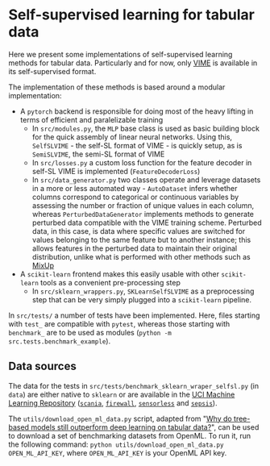 # Self-supervised learning for tabular data

Here we present some implementations of self-supervised learning methods for tabular data. Particularly and for now, only [VIME](https://proceedings.neurips.cc/paper/2020/hash/7d97667a3e056acab9aaf653807b4a03-Abstract.html) is available in its self-supervised format.

The implementation of these methods is based around a modular implementation:

* A `pytorch` backend is responsible for doing most of the heavy lifting in terms of efficient and paralelizable training 
    * In `src/modules.py`, the `MLP` base class is used as basic building block for the quick assembly of linear neural networks. Using this, `SelfSLVIME` - the self-SL format of VIME - is quickly setup, as is `SemiSLVIME`, the semi-SL format of VIME
    * In `src/losses.py` a custom loss function for the feature decoder in self-SL VIME is implemented (`FeatureDecoderLoss`)
    * In `src/data_generator.py` two classes operate and leverage datasets in a more or less automated way - `AutoDataset` infers whether columns correspond to categorical or continuous variables by assessing the number or fraction of unique values in each column, whereas `PerturbedDataGenerator` implements methods to generate perturbed data compatible with the VIME training scheme. Perturbed data, in this case, is data where specific values are switched for values belonging to the same feature but to another instance; this allows features in the perturbed data to maintain their original distribution, unlike what is performed with other methods such as [MixUp](https://arxiv.org/abs/2108.12296)
* A `scikit-learn` frontend makes this easily usable with other `scikit-learn` tools as a convenient pre-processing step
    * In `src/sklearn_wrappers.py`, `SKLearnSelfSLVIME` as a preprocessing step that can be very simply plugged into a `scikit-learn` pipeline.

In `src/tests/` a number of tests have been implemented. Here, files starting with `test_` are compatible with `pytest`, whereas those starting with `benchmark_` are to be used as modules (`python -m src.tests.benchmark_example`).

## Data sources

The data for the tests in `src/tests/benchmark_sklearn_wraper_selfsl.py` (in `data`) are either native to `sklearn` or are available in the [UCI Machine Learning Repository](https://archive.ics.uci.edu/ml/index.php) ([`scania`](https://archive.ics.uci.edu/ml/datasets/APS+Failure+at+Scania+Trucks), [`firewall`](https://archive.ics.uci.edu/ml/datasets/Internet+Firewall+Data), [`sensorless`](https://archive.ics.uci.edu/ml/datasets/dataset+for+sensorless+drive+diagnosis) and [`sepsis`](https://archive.ics.uci.edu/ml/datasets/Sepsis+survival+minimal+clinical+records)). 

The `utils/download_open_ml_data.py` script, adapted from "[Why do tree-based models still outperform deep learning on tabular data?](https://hal.archives-ouvertes.fr/hal-03723551)", can be used to download a set of benchmarking datasets from OpenML. To run it, run the following command: `python utils/download_open_ml_data.py OPEN_ML_API_KEY`, where `OPEN_ML_API_KEY` is your OpenML API key.
